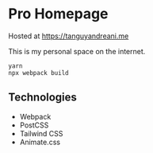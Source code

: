 # Pro Homepage

Hosted at <https://tanguyandreani.me>

This is my personal space on the internet.

```
yarn
npx webpack build
```

## Technologies

- Webpack
- PostCSS
- Tailwind CSS
- Animate.css
